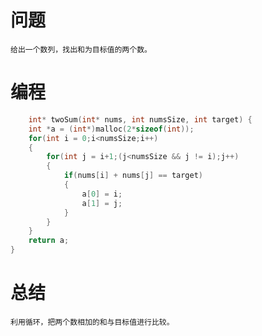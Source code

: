 # 问题 #
    给出一个数列，找出和为目标值的两个数。
# 编程 #
```C
    int* twoSum(int* nums, int numsSize, int target) {
    int *a = (int*)malloc(2*sizeof(int));  
    for(int i = 0;i<numsSize;i++)  
    {  
        for(int j = i+1;(j<numsSize && j != i);j++)  
        {  
            if(nums[i] + nums[j] == target)  
            {  
                a[0] = i;  
                a[1] = j;  
            }  
        }  
    }  
    return a;  
}  
```
# 总结 #
    利用循环，把两个数相加的和与目标值进行比较。
